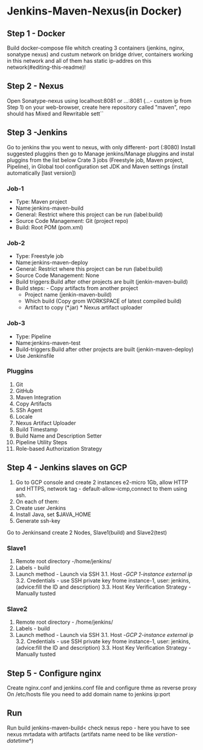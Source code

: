 # Jenkins-Maven-Nexus(in Docker)



## Step 1 - Docker

Build docker-compose file whitch creating 3 containers (jenkins, nginx, sonatype nexus) and custum network on bridge driver, containers working in this network and all of them has static ip-addres on this network(#editing-this-readme)!

## Step 2 - Nexus

Open Sonatype-nexus using localhost:8081 or *.*.*.*:8081 (*.*.*.*- custom ip from Step 1) on your web-browser, create here repository called "maven", repo should has Mixed and Rewritable sett``

## Step 3 -Jenkins

Go to jenkins thw you went to nexus, with only different- port (:8080)
Install suggested pluggins then go to Manage jenkins/Manage pluggins and instal pluggins from the list below
Crate 3 jobs (Freestyle job, Maven project, Pipeline), in Global tool configuration set JDK and Maven settings (install automatically [last version])

### Job-1
+ Type: Maven project
+ Name:jenkins-maven-build
+ General: Restrict where this project can be run (label:build)
+ Source Code Management: Git (project repo)
+ Build: Root POM (pom.xml)

### Job-2
+ Type: Freestyle job
+ Name:jenkins-maven-deploy
+ General: Restrict where this project can be run (label:build)
+ Source Code Management: None
+ Build triggers:Build after other projects are built (jenkin-maven-build)
+ Build steps: - Copy artifacts from another project
    - Project name (jenkin-maven-build)
    - Which build (Copy grom WORKSPACE of latest compiled build)
    - Artifact to copy (*.jar)
             * Nexus artifact uploader
             
### Job-3
+ Type: Pipeline
+ Name:jenkins-maven-test
+ Build-triggers:Build after other projects are built (jenkin-maven-deploy)
+ Use Jenkinsfile

### Pluggins
1. Git
2. GitHub
3. Maven Integration
4. Copy Artifacts
5. SSh Agent
6. Locale
7. Nexus Artifact Uploader
8. Build Timestamp
9. Build Name and Description Setter
10. Pipeline Utility Steps
11. Role-based Authorization Strategy 

## Step 4 - Jenkins slaves on GCP

1. Go to GCP console and create 2 instances e2-micro 1Gb, allow HTTP and HTTPS, network tag - default-allow-icmp,connect to them using ssh.
2. On each of them:
3. Create user Jenkins
4. Install Java, set $JAVA_HOME
5. Generate ssh-key

Go to Jenkinsand create 2 Nodes, Slave1(build) and Slave2(test)

### Slave1 
1. Remote root directory -/home/jenkins/
2. Labels - build
3. Launch method - Launch via SSH
    3.1. Host -*GCP 1-instance external ip*
    3.2. Credentials - use SSH private key frome instance-1, user: jenkins, (advice:fill the ID and description)
    3.3. Host Key Verification Strategy - Manually tusted

### Slave2
1. Remote root directory - /home/jenkins/
2. Labels - build
3. Launch method - Launch via SSH
    3.1. Host -*GCP 2-instance external ip*
    3.2. Credentials - use SSH private key frome instance-1, user: jenkins, (advice:fill the ID and description)
    3.3. Host Key Verification Strategy - Manually tusted

## Step 5 - Configure nginx
Create nginx.conf and jenkins.conf file and configure thme as reverse proxy
On /etc/hosts file you need to add domain name to jenkins ip:port

## Run
Run build jenkins-maven-build< check nexus repo - here you have to see nexus mrtadata with artifacts
(artifats name need to be like *verstion*-*date*time*)

